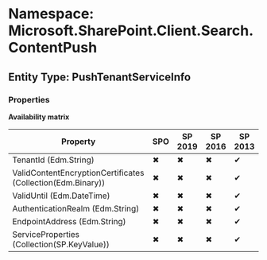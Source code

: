 # Namespace: Microsoft.SharePoint.Client.Search.ContentPush
## Entity Type: PushTenantServiceInfo

### Properties

**Availability matrix**

Property | SPO | SP 2019 | SP 2016 | SP 2013
----------|-----|---------|---------|--------
TenantId (Edm.String) | ✖ | ✖ | ✖ | ✔
ValidContentEncryptionCertificates (Collection(Edm.Binary)) | ✖ | ✖ | ✖ | ✔
ValidUntil (Edm.DateTime) | ✖ | ✖ | ✖ | ✔
AuthenticationRealm (Edm.String) | ✖ | ✖ | ✖ | ✔
EndpointAddress (Edm.String) | ✖ | ✖ | ✖ | ✔
ServiceProperties (Collection(SP.KeyValue)) | ✖ | ✖ | ✖ | ✔

